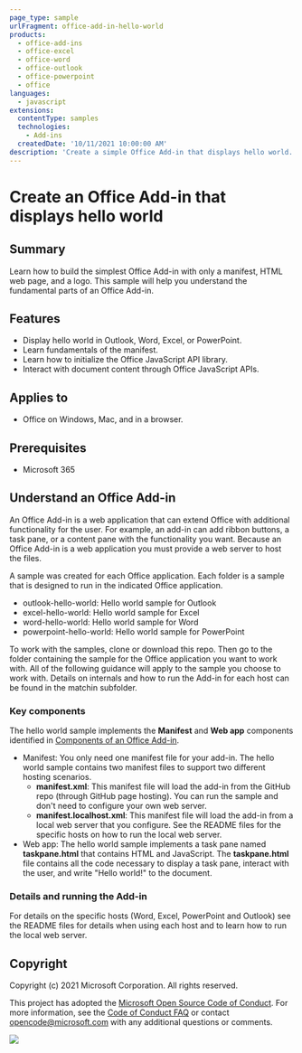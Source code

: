 ```yaml
---
page_type: sample
urlFragment: office-add-in-hello-world
products:
  - office-add-ins
  - office-excel
  - office-word
  - office-outlook
  - office-powerpoint
  - office
languages:
  - javascript
extensions:
  contentType: samples
  technologies:
    - Add-ins
  createdDate: '10/11/2021 10:00:00 AM'
description: 'Create a simple Office Add-in that displays hello world.'
---
```


# Create an Office Add-in that displays hello world

## Summary

Learn how to build the simplest Office Add-in with only a manifest, HTML web page, and a logo. This sample will help you understand the fundamental parts of an Office Add-in.

## Features

- Display hello world in Outlook, Word, Excel, or PowerPoint.
- Learn fundamentals of the manifest.
- Learn how to initialize the Office JavaScript API library.
- Interact with document content through Office JavaScript APIs.

## Applies to

- Office on Windows, Mac, and in a browser.

## Prerequisites

- Microsoft 365

## Understand an Office Add-in

An Office Add-in is a web application that can extend Office with additional functionality for the user. For example, an add-in can add ribbon buttons, a task pane, or a content pane with the functionality you want. Because an Office Add-in is a web application you must provide a web server to host the files.

A sample was created for each Office application. Each folder is a sample that is designed to run in the indicated Office application.

- outlook-hello-world: Hello world sample for Outlook
- excel-hello-world: Hello world sample for Excel
- word-hello-world: Hello world sample for Word
- powerpoint-hello-world: Hello world sample for PowerPoint

To work with the samples, clone or download this repo. Then go to the folder containing the sample for the Office application you want to work with. All of the following guidance will apply to the sample you choose to work with. Details on internals and how to run the Add-in for each host can be found in the matchin subfolder.

### Key components

The hello world sample implements the **Manifest** and **Web app** components identified in [Components of an Office Add-in](https://docs.microsoft.com/office/dev/add-ins/overview/office-add-ins#components-of-an-office-add-in).

- Manifest: You only need one manifest file for your add-in. The hello world sample contains two manifest files to support two different hosting scenarios.
  - **manifest.xml**: This manifest file will load the add-in from the GitHub repo (through GitHub page hosting). You can run the sample and don't need to configure your own web server.
  - **manifest.localhost.xml**: This manifest file will load the add-in from a local web server that you configure. See the README files for the specific hosts on how to run the local web server.
- Web app: The hello world sample implements a task pane named **taskpane.html** that contains HTML and JavaScript. The **taskpane.html** file contains all the code necessary to display a task pane, interact with the user, and write "Hello world!" to the document.

### Details and running the Add-in

For details on the specific hosts (Word, Excel, PowerPoint and Outlook) see the README files for details when using each host and to learn how to run the local web server.

## Copyright

Copyright (c) 2021 Microsoft Corporation. All rights reserved.

This project has adopted the [Microsoft Open Source Code of Conduct](https://opensource.microsoft.com/codeofconduct/). For more information, see the [Code of Conduct FAQ](https://opensource.microsoft.com/codeofconduct/faq/) or contact [opencode@microsoft.com](mailto:opencode@microsoft.com) with any additional questions or comments.

<img src="https://telemetry.sharepointpnp.com/pnp-officeaddins/samples/hello-world" />
